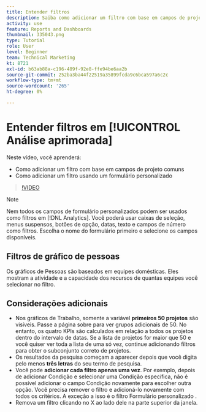 ```yaml
---
title: Entender filtros
description: Saiba como adicionar um filtro com base em campos de projeto comuns e como adicionar um filtro usando um formulário personalizado, tudo em [!UICONTROL Análise aprimorada].
activity: use
feature: Reports and Dashboards
thumbnail: 335043.png
type: Tutorial
role: User
level: Beginner
team: Technical Marketing
kt: 8721
exl-id: b63ab88a-c196-489f-92e8-ffe94be6aa2b
source-git-commit: 252ba3ba44f22519a35899fcda9c6bca597a6c2c
workflow-type: tm+mt
source-wordcount: '265'
ht-degree: 0%

---
```


# Entender filtros em [!UICONTROL Análise aprimorada]

Neste vídeo, você aprenderá:

* Como adicionar um filtro com base em campos de projeto comuns
* Como adicionar um filtro usando um formulário personalizado

>[!VIDEO](https://video.tv.adobe.com/v/335043/?quality=12)

>[!NOTE]
>
>Nem todos os campos de formulário personalizados podem ser usados como filtros em [!DNL Analytics]. Você poderá usar caixas de seleção, menus suspensos, botões de opção, datas, texto e campos de número como filtros. Escolha o nome do formulário primeiro e selecione os campos disponíveis.

## Filtros de gráfico de pessoas

Os gráficos de Pessoas são baseados em equipes domésticas. Eles mostram a atividade e a capacidade dos recursos de quantas equipes você selecionar no filtro.

## Considerações adicionais

* Nos gráficos de Trabalho, somente a variável **primeiros 50 projetos** são visíveis. Passe a página sobre para ver grupos adicionais de 50. No entanto, os quatro KPIs são calculados em relação a todos os projetos dentro do intervalo de datas. Se a lista de projetos for maior que 50 e você quiser ver toda a lista de uma só vez, continue adicionando filtros para obter o subconjunto correto de projetos.
* Os resultados da pesquisa começam a aparecer depois que você digita pelo menos **três letras** do seu termo de pesquisa.
* Você pode **adicionar cada filtro apenas uma vez**. Por exemplo, depois de adicionar Condição e selecionar uma Condição específica, não é possível adicionar o campo Condição novamente para escolher outra opção. Você precisa remover o filtro e adicioná-lo novamente com todos os critérios. A exceção a isso é o filtro Formulário personalizado .
* Remova um filtro clicando no X ao lado dele na parte superior da janela.
